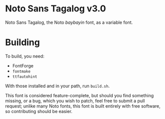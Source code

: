 # Noto Sans Tagalog v3.0

Noto Sans Tagalog, the Noto _baybayin_ font, as a variable font.

# Building

To build, you need:

* FontForge
* `fontmake`
* `ttfautohint`

With those installed and in your path, run `build.sh`.

This font is considered feature-complete, but should you find something missing, or a bug, which you wish to patch, feel free to submit a pull request; unlike many Noto fonts, this font is built entirely with free software, so contributing should be easier.
